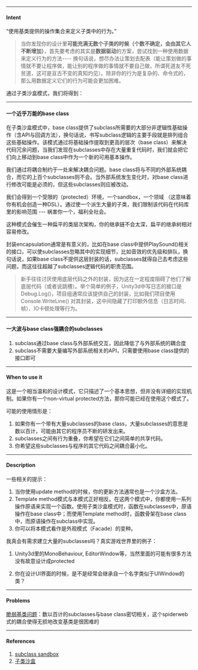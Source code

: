 
---

#### Intent

“使用基类提供的操作集合来定义子类中的行为。”

> 当你发现你的设计里**可能充满无数个子类的时候（个数不确定，会由其它人不断增加）**，首先要考虑的其实是**数据驱动**的方案，尝试找到一种使用数据来定义行为的方法---- 换句话说，想尽办法让策划去配表（能让策划做的事情就不要让程序做，能让别的程序做的事情就不要自己做，所谓死道友不死贫道，这可是亘古不变的真知灼见）。除非你的行为是复杂的、命令式的，那么用数据定义它们的行为可能会更加困难。

通过子类沙盒模式，我们将得到：

---

#### 一个近乎万能的base class

在子类沙盒模式中，base class提供了subclass所需要的大部分非逻辑性基础操作（含API与回调方法），换句话说，书写subclass逻辑的主要手段就是排列组合这些基础操作。该模式通过将基础操作提取到更高的层次（base class）来解决代码冗余问题，当我们发现在subclasses中存在大量重复代码时，我们就会把它们向上移动到base class中作为一个新的可用基本操作。

我们通过将耦合制约于一处来解决耦合问题。base class将与不同的外部系统耦合，而它的上百个subclasses则不会。当外部系统发生变化时，对base class进行修改可能是必须的，但这些subclasses则应被改动。

我们会得到一个受限的（protected）环境，一个sandbox，一个领域 （这意味着你有机会创造一种DSL）。通过使一个派生大量的子类，我们限制该代码在代码库里的影响范围 --- 祸害你一个，福利全社会。

这种模式会催生一种扁平的类层次架构，你的继承链不会太深，扁平的继承树相对容易修改。

封装encapsulation通常是有意义的，比如在base class中提供PlaySound\(\)相关的接口，可以使subclasses忽略其中的实现细节，比如音效的优先级和排队，换句话说，如果base class不提供这层封装的话，subclasses就得自己去考虑这些问题，而这往往超越了subclasses逻辑代码的职责范围。

> 新手往往讨厌使用底层代码之外的封装，因为这在一定程度阻碍了他们了解底层代码（或者说跳槽）。举个简单的例子，Unity3d中写日志的接口是Debug.Log\(\)，项目组通常应该提供自己的封装，比如我们项目使用Console.WriteLine\(\) 对其封装，这中间隐藏了打印额外信息（日志时间、帧）、IO卡顿处理等行为。

---

#### 一大波与base class强耦合的subclasses

1. subclass通过base class与外部系统交互，因此降低了与外部系统的耦合度
2. subclass不需要大量编写外部系统相关的API，只需要使用base class提供的接口即可

---
#### When to use it

这是一个相当温和的设计模式，它只描述了一个基本思想，但并没有详细的实现机制。如果你有一个non-virtual protected方法，那你可能已经在使用这个模式了。

可能的使用情形是：

1. 如果你有一个带有大量subclasses的base class，大量subclasses的意思是数以百计，可能由其它的程序员不断的研发出来。
2. subclasses之间有行为重叠，你希望在它们之间简单的共享代码。
3. 你希望这些subclasses与程序的其它代码之间耦合最小化。

---
#### Description

一些相关的提示：

1. 当你使用update method的时候，你的更新方法通常也是一个沙盒方法。
2. Template method模式与本模式正好相反。在这两个模式中，你都使用一系列操作原语来实现一个函数。使用子类沙盒模式时，函数在subclasses中，原语操作在base class中；而使用Template method时，函数骨架在base class中，而原语操作在subclass中实现。
3. 你可以将本模式看作是外观模式（Facade）的变种。

我真会有需求建立大量的subclasses吗？真实游戏世界里的例子：

1. Unity3d里的MonoBehaviour, EditorWindow等，当然里面的可能有很多方法没有故意设计成protected

2. 你在设计UI界面的时候，是不是经常会继承自一个名字类似于UIWindow的类？

---

#### Problems

[脆弱基类问题](https://en.wikipedia.org/wiki/Fragile_base_class)：数以百计的subclasses与base class密切相关，这个spiderweb式的耦合使得无损地改变基类是很困难的

---

#### References

1. [subclass sandbox](http://gameprogrammingpatterns.com/subclass-sandbox.html)
2. [子类沙盒](https://tantiyin.gitbooks.io/gameprogrammingpatterns/42-子类沙盒.html)



